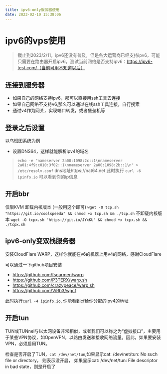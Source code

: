 ```yaml
---
title: ipv6-only服务器使用
date: 2023-02-10 15:38:06
---
```



# ipv6的vps使用

> 截止到2023/2/11，ipv6还没有普及，但是各大运营商已经支持ipv6，可能只需要在路由器开启ipv6，测试当前网络是否支持ipv6：https://ipv6-test.com/（当前可用不知道以后）


## 连接到服务器

* 如果自己的网络支持ipv6，那可以直接用ssh工具去连接
* 如果自己网络不支持v6,那么可以通过在线ssh工具连接，自行搜索
* 通过v4作为网关，实现端口转发，或者堡垒机等

## 登录之后设置

以乌班图系统为例

* 设置DNS64，这样就能解析ipv4的域名
> `echo -e "nameserver 2a00:1098:2c::1\nnameserver 2a01:4f9:c010:3f02::1\nnameserver 2a00:1098:2b::1\n" > /etc/resolv.conf`
> dns地址https://nat64.net
此时执行 `curl -6 ipinfo.io` 可以看到你的ip信息


## 开启bbr

仅限KVM
卸载内核版本 (一般用这个即可)
`wget -O tcp.sh "https://git.io/coolspeeda" && chmod +x tcp.sh && ./tcp.sh`
不卸载内核版本
`wget -O tcpx.sh "https://git.io/JYxKU" && chmod +x tcpx.sh && ./tcpx.sh`


## ipv6-only变双栈服务器

安装CloudFlare WARP，这样你就能在v6的机器上用v4的网络，感谢CloudFlare

可以通过一下github项目安装

- https://github.com/fscarmen/warp 
- https://github.com/P3TERX/warp.sh
- https://github.com/crazypeace/warp.sh
- https://github.com/ViRb3/wgcf

此时执行`curl -4 ipinfo.io`, 你能看到cf给你分配的ipv4的地址


## 开启tun
TUN或TUNnel与以太网设备非常相似，或者我们可以称之为“虚拟接口”，主要用于某些VPN协议，如OpenVPN，以路由发送和接收网络流量。因此，如果要安装VPN，必须启用TUN。


检查是否开启了TUN，`cat /dev/net/tun`,如果显示cat: /dev/net/tun: No such file or directory， 则表示没开启， 如果显示cat: /dev/net/tun: File descriptor in bad state，则是开启了





























































